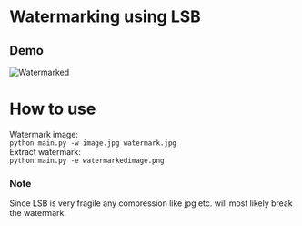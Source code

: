 # Watermarking using LSB


## Demo

![Watermarked](https://i.imgur.com/TK6uXjX.png)


# How to use
Watermark image:<br/>
```python main.py -w image.jpg watermark.jpg```<br/>
Extract watermark:<br/>
```python main.py -e watermarkedimage.png```

### Note

Since LSB is very fragile any compression like jpg etc. will most likely break the watermark.

